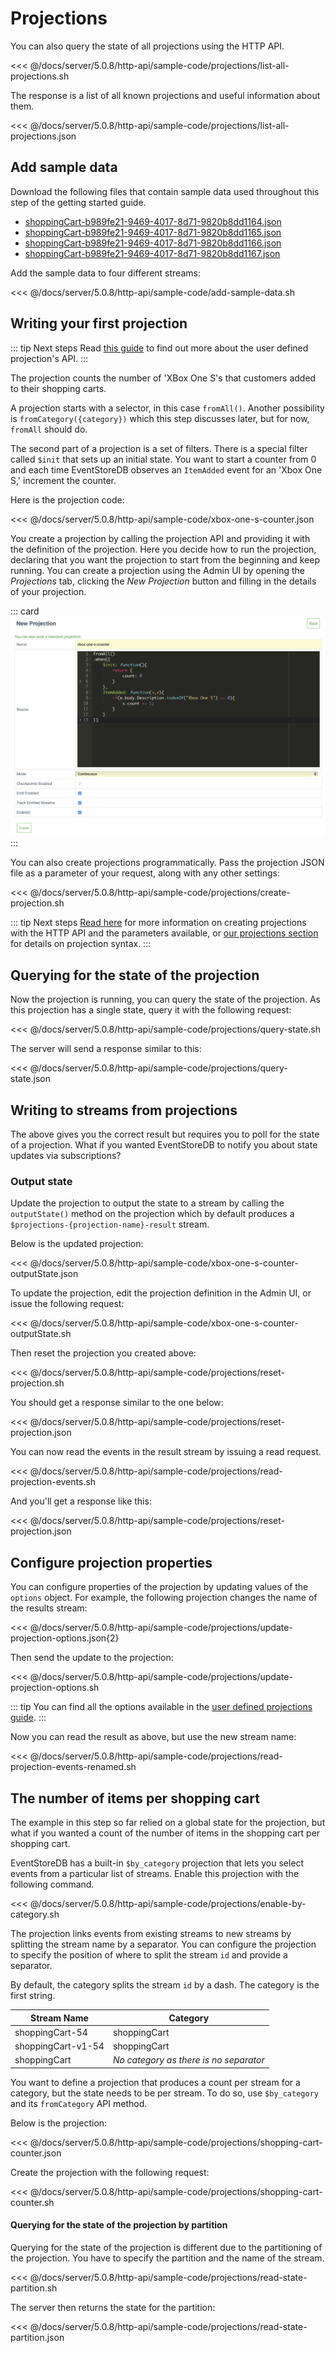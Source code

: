 # Projections

You can also query the state of all projections using the HTTP API.

<<< @/docs/server/5.0.8/http-api/sample-code/projections/list-all-projections.sh

The response is a list of all known projections and useful information about them.

<<< @/docs/server/5.0.8/http-api/sample-code/projections/list-all-projections.json

## Add sample data

Download the following files that contain sample data used throughout this step of the getting started guide.

- [shoppingCart-b989fe21-9469-4017-8d71-9820b8dd1164.json](/docs/server/5.0.8/http-api/sample-code/data/shoppingCart-b989fe21-9469-4017-8d71-9820b8dd1164.json)
- [shoppingCart-b989fe21-9469-4017-8d71-9820b8dd1165.json](/docs/server/5.0.8/http-api/sample-code/data/shoppingCart-b989fe21-9469-4017-8d71-9820b8dd1165.json)
- [shoppingCart-b989fe21-9469-4017-8d71-9820b8dd1166.json](/docs/server/5.0.8/http-api/sample-code/data/shoppingCart-b989fe21-9469-4017-8d71-9820b8dd1166.json)
- [shoppingCart-b989fe21-9469-4017-8d71-9820b8dd1167.json](/docs/server/5.0.8/http-api/sample-code/data/shoppingCart-b989fe21-9469-4017-8d71-9820b8dd1167.json)

Add the sample data to four different streams:

<<< @/docs/server/5.0.8/http-api/sample-code/add-sample-data.sh

## Writing your first projection

::: tip Next steps
Read [this guide](../projections/api.md) to find out more about the user defined projection's API.
:::

The projection counts the number of 'XBox One S's that customers added to their shopping carts.

A projection starts with a selector, in this case `fromAll()`. Another possibility is `fromCategory({category})` which this step discusses later, but for now, `fromAll` should do.

The second part of a projection is a set of filters. There is a special filter called `$init` that sets up an initial state. You want to start a counter from 0 and each time EventStoreDB observes an `ItemAdded` event for an 'Xbox One S,' increment the counter.

Here is the projection code:

<<< @/docs/server/5.0.8/http-api/sample-code/xbox-one-s-counter.json

You create a projection by calling the projection API and providing it with the definition of the projection. Here you decide how to run the projection, declaring that you want the projection to start from the beginning and keep running. You can create a projection using the Admin UI by opening the _Projections_ tab, clicking the _New Projection_ button and filling in the details of your projection.

::: card 
![Creating a projection with the EventStoreDB Admin UI](../images/getting-started-create-projection.png)
:::

You can also create projections programmatically. Pass the projection JSON file as a parameter of your request, along with any other settings:

<<< @/docs/server/5.0.8/http-api/sample-code/projections/create-projection.sh

::: tip Next steps
[Read here](api.md) for more information on creating projections with the HTTP API and the parameters available, or [our projections section](../projections/README.md) for details on projection syntax.
:::

## Querying for the state of the projection

Now the projection is running, you can query the state of the projection. As this projection has a single state, query it with the following request:

<<< @/docs/server/5.0.8/http-api/sample-code/projections/query-state.sh

The server will send a response similar to this:

<<< @/docs/server/5.0.8/http-api/sample-code/projections/query-state.json

## Writing to streams from projections

The above gives you the correct result but requires you to poll for the state of a projection. What if you wanted EventStoreDB to notify you about state updates via subscriptions?

### Output state

Update the projection to output the state to a stream by calling the `outputState()` method on the projection which by default produces a `$projections-{projection-name}-result` stream.

Below is the updated projection:

<<< @/docs/server/5.0.8/http-api/sample-code/xbox-one-s-counter-outputState.json

To update the projection, edit the projection definition in the Admin UI, or issue the following request:

<<< @/docs/server/5.0.8/http-api/sample-code/xbox-one-s-counter-outputState.sh

Then reset the projection you created above:

<<< @/docs/server/5.0.8/http-api/sample-code/projections/reset-projection.sh

You should get a response similar to the one below:

<<< @/docs/server/5.0.8/http-api/sample-code/projections/reset-projection.json

You can now read the events in the result stream by issuing a read request.

<<< @/docs/server/5.0.8/http-api/sample-code/projections/read-projection-events.sh

And you'll get a response like this:

<<< @/docs/server/5.0.8/http-api/sample-code/projections/reset-projection.json

## Configure projection properties

You can configure properties of the projection by updating values of the `options` object. For example, the following projection changes the name of the results stream:

<<< @/docs/server/5.0.8/http-api/sample-code/projections/update-projection-options.json{2}

Then send the update to the projection:

<<< @/docs/server/5.0.8/http-api/sample-code/projections/update-projection-options.sh

::: tip
You can find all the options available in the [user defined projections guide](/docs/server/5.0/projections/user-defined-projections.md).
:::

Now you can read the result as above, but use the new stream name:

<<< @/docs/server/5.0.8/http-api/sample-code/projections/read-projection-events-renamed.sh

## The number of items per shopping cart

The example in this step so far relied on a global state for the projection, but what if you wanted a count of the number of items in the shopping cart per shopping cart.

EventStoreDB has a built-in `$by_category` projection that lets you select events from a particular list of streams. Enable this projection with the following command.

<<< @/docs/server/5.0.8/http-api/sample-code/projections/enable-by-category.sh

The projection links events from existing streams to new streams by splitting the stream name by a separator. You can configure the projection to specify the position of where to split the stream `id` and provide a separator.

By default, the category splits the stream `id` by a dash. The category is the first string.

| Stream Name        | Category                               |
| ------------------ | -------------------------------------- |
| shoppingCart-54    | shoppingCart                           |
| shoppingCart-v1-54 | shoppingCart                           |
| shoppingCart       | _No category as there is no separator_ |

You want to define a projection that produces a count per stream for a category, but the state needs to be per stream. To do so, use `$by_category` and its `fromCategory` API method.

Below is the projection:

<<< @/docs/server/5.0.8/http-api/sample-code/projections/shopping-cart-counter.json

Create the projection with the following request:

<<< @/docs/server/5.0.8/http-api/sample-code/projections/shopping-cart-counter.sh

#### Querying for the state of the projection by partition

Querying for the state of the projection is different due to the partitioning of the projection. You have to specify the partition and the name of the stream.

<<< @/docs/server/5.0.8/http-api/sample-code/projections/read-state-partition.sh

The server then returns the state for the partition:

<<< @/docs/server/5.0.8/http-api/sample-code/projections/read-state-partition.json
